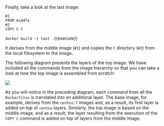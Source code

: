 
Finally, take a look at the last image:

```
#1
FROM middle 
#2
COPY C C
```

`docker build -t last .`{{execute}}


It derives from the middle image (`#1`) and copies the
`C` directory (`#2`) from the local filesystem to
the image.

The following diagram presents the layers of the top image. We have
included all the commands from the image hierarchy so that you can take
a look at how the top image is assembled from scratch:

![](https://github.com/athertahir/katacoda-scenarios/raw/master/cloud-development-with-wildfly/cloud-development-with-wildfly-chapter-06-01/images/447b2514-053c-46b9-94a7-55da29c1dc82.png)

As you will notice in the preceding diagram, each command from all the
`Dockerfiles` is translated into an additional layer. The base
image, for example, derives from the `centos:7` images and, as
a result, its first layer is added on top of `centos` layers.
Similarly, the top image is based on the middle image, and as a result,
the layer resulting from the execution of the `COPY C` command
is added on top of layers from the middle image.

